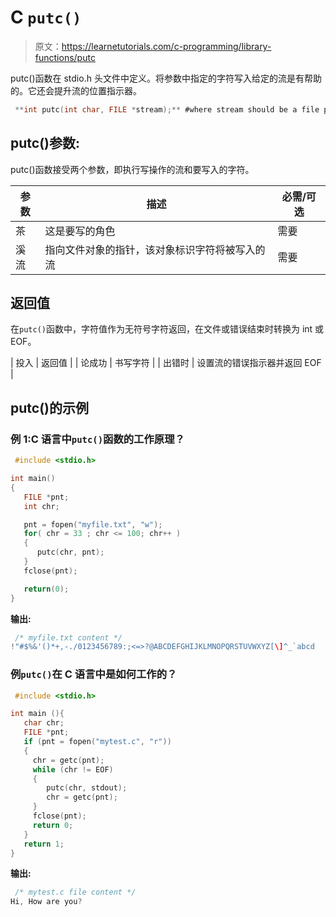 # C `putc()`

> 原文：<https://learnetutorials.com/c-programming/library-functions/putc>

putc()函数在 stdio.h 头文件中定义。将参数中指定的字符写入给定的流是有帮助的。它还会提升流的位置指示器。

```c
 **int putc(int char, FILE *stream);** #where stream should be a file pointer 

```

## putc()参数:

putc()函数接受两个参数，即执行写操作的流和要写入的字符。

| 参数 | 描述 | 必需/可选 |
| --- | --- | --- |
| 茶 | 这是要写的角色 | 需要 |
| 溪流 | 指向文件对象的指针，该对象标识字符将被写入的流 | 需要 |

## 返回值

在`putc()`函数中，字符值作为无符号字符返回，在文件或错误结束时转换为 int 或 EOF。

| 投入 | 返回值 |
| 论成功 | 书写字符 |
| 出错时 | 设置流的错误指示器并返回 EOF |

## putc()的示例

### 例 1:C 语言中`putc()`函数的工作原理？

```c
 #include <stdio.h>

int main()
{
   FILE *pnt;
   int chr;

   pnt = fopen("myfile.txt", "w");
   for( chr = 33 ; chr <= 100; chr++ ) 
   {
      putc(chr, pnt);
   }
   fclose(pnt);

   return(0);
} 

```

**输出:**

```c
 /* myfile.txt content */
!"#$%&'()*+,-./0123456789:;<=>?@ABCDEFGHIJKLMNOPQRSTUVWXYZ[\]^_`abcd 
```

### 例`putc()`在 C 语言中是如何工作的？

```c
 #include <stdio.h>

int main (){
   char chr;
   FILE *pnt;
   if (pnt = fopen("mytest.c", "r"))
   {
     chr = getc(pnt);
     while (chr != EOF)
     {
        putc(chr, stdout);
        chr = getc(pnt);
     }
     fclose(pnt);
     return 0;
   }
   return 1;
} 

```

**输出:**

```c
 /* mytest.c file content */
Hi, How are you? 
```